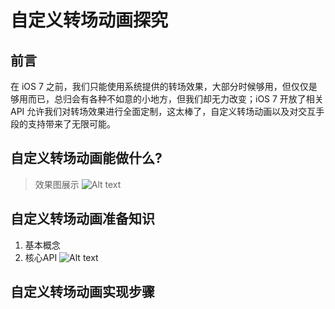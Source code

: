 # 自定义转场动画探究
## 前言
在 iOS 7 之前，我们只能使用系统提供的转场效果，大部分时候够用，但仅仅是够用而已，总归会有各种不如意的小地方，但我们却无力改变；iOS 7 开放了相关 API 允许我们对转场效果进行全面定制，这太棒了，自定义转场动画以及对交互手段的支持带来了无限可能。
## 自定义转场动画能做什么?
> 效果图展示
![Alt text](https://upload-images.jianshu.io/upload_images/2525768-3de3520ec46cfa0a.gif?imageMogr2/auto-orient/strip%7CimageView2/2/w/320)
## 自定义转场动画准备知识
1. 基本概念
2. 核心API
![Alt text](https://upload-images.jianshu.io/upload_images/2525768-9562ad05ab50db6c.png?imageMogr2/auto-orient/strip%7CimageView2/2/w/1000)
## 自定义转场动画实现步骤
